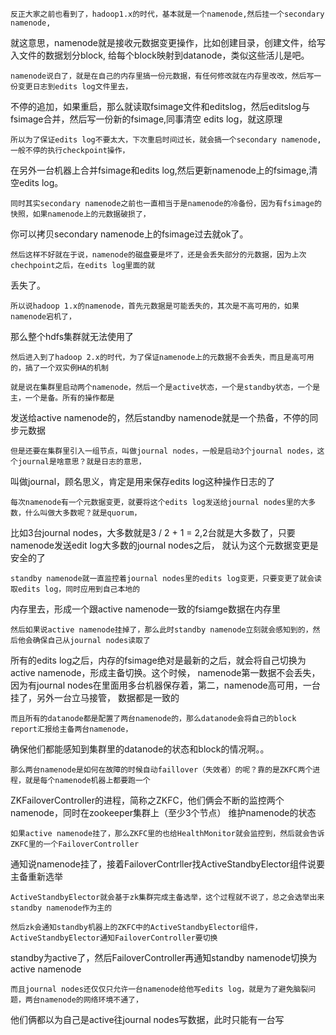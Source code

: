 
    反正大家之前也看到了，hadoop1.x的时代，基本就是一个namenode,然后挂一个secondary namenode,
就这意思，namenode就是接收元数据变更操作，比如创建目录，创建文件，给写入文件的数据划分block,
给每个block映射到datanode，类似这些活儿是吧。

    namenode说白了，就是在自己的内存里搞一份元数据，有任何修改就在内存里改改，然后写一份变更日志到edits log文件里去，
不停的追加，如果重启，那么就读取fsimage文件和editslog，然后editslog与fsimage合并，然后写一份新的fsimage,同事清空
edits log，就这原理

    所以为了保证edits log不要太大，下次重启时间过长，就会搞一个secondary namenode,一般不停的执行checkpoint操作，
在另外一台机器上合并fsimage和edits log,然后更新namenode上的fsimage,清空edits log。

    同时其实secondary namenode之前也一直相当于是namenode的冷备份，因为有fsimage的快照，如果namenode上的元数据破损了，
你可以拷贝secondary namenode上的fsimage过去就ok了。

    然后这样不好就在于说，namenode的磁盘要是坏了，还是会丢失部分的元数据，因为上次chechpoint之后，在edits log里面的就
丢失了。

    所以说hadoop 1.x的namenode，首先元数据是可能丢失的，其次是不高可用的，如果namenode宕机了，
那么整个hdfs集群就无法使用了

    然后进入到了hadoop 2.x的时代，为了保证namenode上的元数据不会丢失，而且是高可用的，搞了一个双实例HA的机制

    就是说在集群里启动两个namenode，然后一个是active状态，一个是standby状态，一个是主，一个是备。所有的操作都是
发送给active namenode的，然后standby namenode就是一个热备，不停的同步元数据

    但是还要在集群里引入一组节点，叫做journal nodes，一般是启动3个journal nodes，这个journal是啥意思？就是日志的意思，
叫做journal，顾名思义，肯定是用来保存edits log这种操作日志的了

    每次namenode有一个元数据变更，就要将这个edits log发送给journal nodes里的大多数，什么叫做大多数呢？就是quorum，
比如3台journal nodes，大多数就是3 / 2 + 1 = 2,2台就是大多数了，只要namenode发送edit log大多数的journal nodes之后，
就认为这个元数据变更是安全的了

    standby namenode就一直监控着journal nodes里的edits log变更，只要变更了就会读取edits log，同时应用到自己本地的
内存里去，形成一个跟active namenode一致的fsiamge数据在内存里

    然后如果说active namenode挂掉了，那么此时standby namenode立刻就会感知到的，然后他会确保自己从journal nodes读取了
所有的edits log之后，内存的fsimage绝对是最新的之后，就会将自己切换为active namenode，形成主备切换。这个时候，
namenode第一数据不会丢失，因为有journal nodes在里面用多台机器保存着，第二，namenode高可用，一台挂了，另外一台立马接管，
数据都是一致的

    而且所有的datanode都是配置了两台namenode的，那么datanode会将自己的block report汇报给主备两台namenode，
确保他们都能感知到集群里的datanode的状态和block的情况啊。。

    那么两台namenode是如何在故障的时候自动faillover（失效者）的呢？靠的是ZKFC两个进程，就是每个namenode机器上都要跑一个
ZKFailoverController的进程，简称之ZKFC，他们俩会不断的监控两个namenode，同时在zookeeper集群上（至少3个节点）
维护namenode的状态

    如果active namenode挂了，那么ZKFC里的也给HealthMonitor就会监控到，然后就会告诉ZKFC里的一个FailoverController
通知说namenode挂了，接着FailoverContrller找ActiveStandbyElector组件说要主备重新选举

    ActiveStandbyElector就会基于zk集群完成主备选举，这个过程就不说了，总之会选举出来standby namenode作为主的

    然后zk会通知standby机器上的ZKFC中的ActiveStandbyElector组件，ActiveStandbyElector通知FailoverController要切换
standby为active了，然后FailoverController再通知standby namenode切换为active namenode

    而且journal nodes还仅仅只允许一台namenode给他写edits log，就是为了避免脑裂问题，两台namenode的网络环境不通了，
他们俩都以为自己是active往journal nodes写数据，此时只能有一台写



